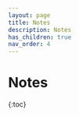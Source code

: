 ```yaml
---
layout: page
title: Notes
description: Notes
has_children: true
nav_order: 4
---
```


# Notes

{:toc}

